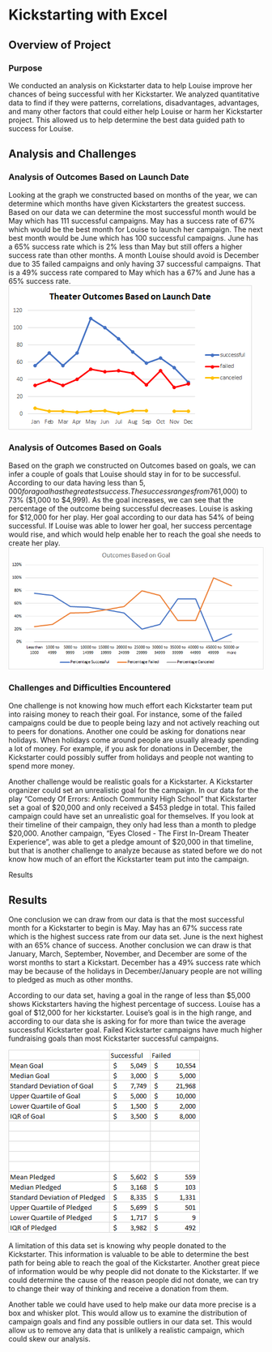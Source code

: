# Kickstarting with Excel

## Overview of Project

### Purpose
We conducted an analysis on Kickstarter data to help Louise improve her chances of being successful with her Kickstarter. We analyzed quantitative data to find if they were patterns, correlations, disadvantages, advantages, and many other factors that could either help Louise or harm her Kickstarter project. This allowed us to help determine the best data guided path to success for Louise.
## Analysis and Challenges

### Analysis of Outcomes Based on Launch Date
Looking at the graph we constructed based on months of the year, we can determine which months have given Kickstarters the greatest success. Based on our data we can determine the most successful month would be May which has 111 successful campaigns. May has a success rate of 67% which would be the best month for Louise to launch her campaign. The next best month would be June which has 100 successful campaigns. June has a 65% success rate which is 2% less than May but still offers a higher success rate than other months. A month Louise should avoid is December due to 35 failed campaigns and only having 37 successful campaigns. That is a 49% success rate compared to May which has a 67% and June has a 65% success rate.
![Theater_Outcomes_vs_Launch]( https://github.com/NickFoley47/Kickstarter-analysis/blob/main/Resources/Theater_Outcomes_vs_Launch.png)
### Analysis of Outcomes Based on Goals
 Based on the graph we constructed on Outcomes based on goals, we can infer a couple of goals that Louise should stay in for to be successful. According to our data having less than $5,000 for a goal has the greatest success. The success ranges from 76% (<$1,000) to 73% ($1,000 to $4,999). As the goal increases, we can see that the percentage of the outcome being successful decreases. Louise is asking for $12,000 for her play. Her goal according to our data has 54% of being successful. If Louise was able to lower her goal, her success percentage would rise, and which would help enable her to reach the goal she needs to create her play.
![Theater_Outcomes_vs_Launch]( https://github.com/NickFoley47/Kickstarter-Analysis/blob/main/Resources/Outcomes_vs_Goals.png)

### Challenges and Difficulties Encountered
One challenge is not knowing how much effort each Kickstarter team put into raising money to reach their goal. For instance, some of the failed campaigns could be due to people being lazy and not actively reaching out to peers for donations. Another one could be asking for donations near holidays. When holidays come around people are usually already spending a lot of money. For example, if you ask for donations in December, the Kickstarter could possibly suffer from holidays and people not wanting to spend more money.

Another challenge would be realistic goals for a Kickstarter. A Kickstarter organizer could set an unrealistic goal for the campaign. In our data for the play “Comedy Of Errors: Antioch Community High School” that Kickstarter set a goal of $20,000 and only received a $453 pledge in total. This failed campaign could have set an unrealistic goal for themselves. If you look at their timeline of their campaign, they only had less than a month to pledge $20,000. Another campaign, “Eyes Closed - The First In-Dream Theater Experience”, was able to get a pledge amount of $20,000 in that timeline, but that is another challenge to analyze because as stated before we do not know how much of an effort the Kickstarter team put into the campaign.

Results
## Results

One conclusion we can draw from our data is that the most successful month for a Kickstarter to begin is May. May has an 67% success rate which is the highest success rate from our data set. June is the next highest with an 65% chance of success. Another conclusion we can draw is that January, March, September, November, and December are some of the worst months to start a Kickstart. December has a 49% success rate which may be because of the holidays in December/January people are not willing to pledged as much as other months.

According to our data set, having a goal in the range of less than $5,000 shows Kickstarters having the highest percentage of success. Louise has a goal of $12,000 for her kickstarter. Louise’s goal is in the high range, and according to our data she is asking for for more than twice the average successful Kickstarter goal. Failed Kickstarter campaigns have much higher fundraising goals than most Kickstarter successful campaigns.

![ Theater_Outcomes_vs_Launch](https://github.com/NickFoley47/Kickstarter-Analysis/blob/main/Resources/Central%20Tendency.png )

A limitation of this data set is knowing why people donated to the Kickstarter. This information is valuable to be able to determine the best path for being able to reach the goal of the Kickstarter. Another great piece of information would be why people did not donate to the Kickstarter. If we could determine the cause of the reason people did not donate, we can try to change their way of thinking and receive a donation from them.

Another table we could have used to help make our data more precise is a box and whisker plot. This would allow us to examine the distribution of campaign goals and find any possible outliers in our data set. This would allow us to remove any data that is unlikely a realistic campaign, which could skew our analysis. 


